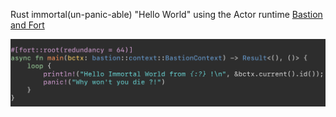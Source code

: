 Rust immortal(un-panic-able) "Hello World" using the Actor runtime [Bastion and Fort](https://bastion.rs)

![Code](img/code.png)
